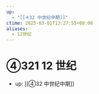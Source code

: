```yaml
---
up:
  - "[[④32 中世纪中期]]"
ctime: 2025-03-01T13:27:55+08:00
aliases:
  - 12世纪
---
```


# ④321 12 世纪

- up: [[④32 中世纪中期]]
